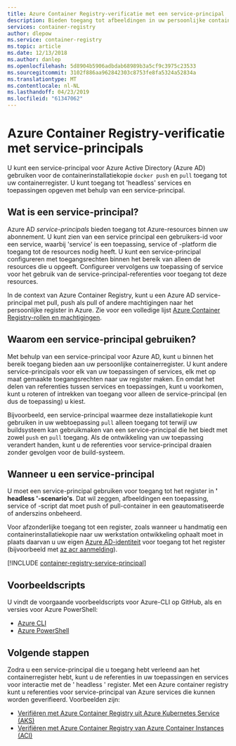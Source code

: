 ```yaml
---
title: Azure Container Registry-verificatie met een service-principal
description: Bieden toegang tot afbeeldingen in uw persoonlijke containerregister met behulp van een service-principal voor Azure Active Directory.
services: container-registry
author: dlepow
ms.service: container-registry
ms.topic: article
ms.date: 12/13/2018
ms.author: danlep
ms.openlocfilehash: 5d8904b5906adbdab68989b3a5cf9c3975c23533
ms.sourcegitcommit: 3102f886aa962842303c8753fe8fa5324a52834a
ms.translationtype: MT
ms.contentlocale: nl-NL
ms.lasthandoff: 04/23/2019
ms.locfileid: "61347062"
---
```

# <a name="azure-container-registry-authentication-with-service-principals"></a>Azure Container Registry-verificatie met service-principals

U kunt een service-principal voor Azure Active Directory (Azure AD) gebruiken voor de containerinstallatiekopie `docker push` en `pull` toegang tot uw containerregister. U kunt toegang tot 'headless' services en toepassingen opgeven met behulp van een service-principal.

## <a name="what-is-a-service-principal"></a>Wat is een service-principal?

Azure AD *service-principals* bieden toegang tot Azure-resources binnen uw abonnement. U kunt zien van een service principal een gebruikers-id voor een service, waarbij 'service' is een toepassing, service of -platform die toegang tot de resources nodig heeft. U kunt een service-principal configureren met toegangsrechten binnen het bereik van alleen de resources die u opgeeft. Configureer vervolgens uw toepassing of service voor het gebruik van de service-principal-referenties voor toegang tot deze resources.

In de context van Azure Container Registry, kunt u een Azure AD service-principal met pull, push als pull of andere machtigingen naar het persoonlijke register in Azure. Zie voor een volledige lijst [Azure Container Registry-rollen en machtigingen](container-registry-roles.md).

## <a name="why-use-a-service-principal"></a>Waarom een service-principal gebruiken?

Met behulp van een service-principal voor Azure AD, kunt u binnen het bereik toegang bieden aan uw persoonlijke containerregister. U kunt andere service-principals voor elk van uw toepassingen of services, elk met op maat gemaakte toegangsrechten naar uw register maken. En omdat het delen van referenties tussen services en toepassingen, kunt u voorkomen, kunt u roteren of intrekken van toegang voor alleen de service-principal (en dus de toepassing) u kiest.

Bijvoorbeeld, een service-principal waarmee deze installatiekopie kunt gebruiken in uw webtoepassing `pull` alleen toegang tot terwijl uw buildsysteem kan gebruikmaken van een service-principal die het biedt met zowel `push` en `pull` toegang. Als de ontwikkeling van uw toepassing verandert handen, kunt u de referenties voor service-principal draaien zonder gevolgen voor de build-systeem.

## <a name="when-to-use-a-service-principal"></a>Wanneer u een service-principal

U moet een service-principal gebruiken voor toegang tot het register in **' headless '-scenario's**. Dat wil zeggen, afbeeldingen een toepassing, service of -script dat moet push of pull-container in een geautomatiseerde of anderszins onbeheerd.

Voor afzonderlijke toegang tot een register, zoals wanneer u handmatig een containerinstallatiekopie naar uw werkstation ontwikkeling ophaalt moet in plaats daarvan u uw eigen [Azure AD-identiteit](container-registry-authentication.md#individual-login-with-azure-ad) voor toegang tot het register (bijvoorbeeld met [az acr aanmelding][az-acr-login]).

[!INCLUDE [container-registry-service-principal](../../includes/container-registry-service-principal.md)]

## <a name="sample-scripts"></a>Voorbeeldscripts

U vindt de voorgaande voorbeeldscripts voor Azure-CLI op GitHub, als en versies voor Azure PowerShell:

* [Azure CLI][acr-scripts-cli]
* [Azure PowerShell][acr-scripts-psh]

## <a name="next-steps"></a>Volgende stappen

Zodra u een service-principal die u toegang hebt verleend aan het containerregister hebt, kunt u de referenties in uw toepassingen en services voor interactie met de ' headless ' register. Met een Azure container registry kunt u referenties voor service-principal van Azure services die kunnen worden geverifieerd. Voorbeelden zijn:

* [Verifiëren met Azure Container Registry uit Azure Kubernetes Service (AKS)](container-registry-auth-aks.md)
* [Verifiëren met Azure Container Registry van Azure Container Instances (ACI)](container-registry-auth-aci.md)

<!-- LINKS - External -->
[acr-scripts-cli]: https://github.com/Azure/azure-docs-cli-python-samples/tree/master/container-registry
[acr-scripts-psh]: https://github.com/Azure/azure-docs-powershell-samples/tree/master/container-registry

<!-- LINKS - Internal -->
[az-acr-login]: /cli/azure/acr#az-acr-login
